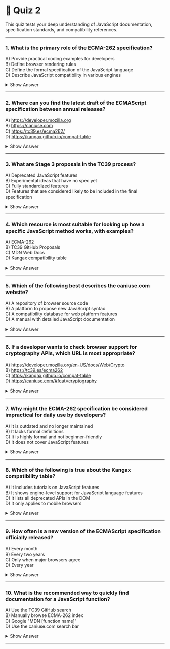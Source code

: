 # 📘 Quiz 2

This quiz tests your deep understanding of JavaScript documentation, specification standards, and compatibility references.

---

### 1. What is the primary role of the ECMA-262 specification?
A) Provide practical coding examples for developers  
B) Define browser rendering rules  
C) Define the formal specification of the JavaScript language  
D) Describe JavaScript compatibility in various engines  
<details><summary>Show Answer</summary>
C
</details>

---

### 2. Where can you find the latest **draft** of the ECMAScript specification between annual releases?
A) https://developer.mozilla.org  
B) https://caniuse.com  
C) https://tc39.es/ecma262/  
D) https://kangax.github.io/compat-table  
<details><summary>Show Answer</summary>
C
</details>

---

### 3. What are **Stage 3** proposals in the TC39 process?
A) Deprecated JavaScript features  
B) Experimental ideas that have no spec yet  
C) Fully standardized features  
D) Features that are considered likely to be included in the final specification  
<details><summary>Show Answer</summary>
D
</details>

---

### 4. Which resource is **most suitable** for looking up how a specific JavaScript method works, with examples?
A) ECMA-262  
B) TC39 GitHub Proposals  
C) MDN Web Docs  
D) Kangax compatibility table  
<details><summary>Show Answer</summary>
C
</details>

---

### 5. Which of the following best describes the **caniuse.com** website?
A) A repository of browser source code  
B) A platform to propose new JavaScript syntax  
C) A compatibility database for web platform features  
D) A manual with detailed JavaScript documentation  
<details><summary>Show Answer</summary>
C
</details>

---

### 6. If a developer wants to check browser support for **cryptography APIs**, which URL is most appropriate?
A) https://developer.mozilla.org/en-US/docs/Web/Crypto  
B) https://tc39.es/ecma262  
C) https://kangax.github.io/compat-table  
D) https://caniuse.com/#feat=cryptography  
<details><summary>Show Answer</summary>
D
</details>

---

### 7. Why might the ECMA-262 specification be considered impractical for daily use by developers?
A) It is outdated and no longer maintained  
B) It lacks formal definitions  
C) It is highly formal and not beginner-friendly  
D) It does not cover JavaScript features  
<details><summary>Show Answer</summary>
C
</details>

---

### 8. Which of the following is true about the **Kangax compatibility table**?
A) It includes tutorials on JavaScript features  
B) It shows engine-level support for JavaScript language features  
C) It lists all deprecated APIs in the DOM  
D) It only applies to mobile browsers  
<details><summary>Show Answer</summary>
B
</details>

---

### 9. How often is a new version of the ECMAScript specification officially released?
A) Every month  
B) Every two years  
C) Only when major browsers agree  
D) Every year  
<details><summary>Show Answer</summary>
D
</details>

---

### 10. What is the **recommended** way to quickly find documentation for a JavaScript function?
A) Use the TC39 GitHub search  
B) Manually browse ECMA-262 index  
C) Google "MDN [function name]"  
D) Use the caniuse.com search bar  
<details><summary>Show Answer</summary>
C
</details>

---
